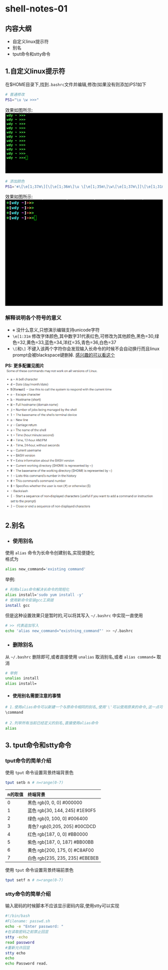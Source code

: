 # shell-notes-01

## 内容大纲

- 自定义linux提示符
- 别名
- tput命令和stty命令

## 1.自定义linux提示符

在$HOME目录下,找到`.bashrc`文件并编辑,修改(如果没有则添加)PS1如下

```bash
# 普通修改
PS1="\u \w >>>"
```

效果如图所示:
![图片](https://github.com/code4EE/images/blob/main/20210516190532.png)

```bash
# 添加颜色
PS1='❄\[\e[1;37m\][\[\e[1;36m\]\u \[\e[1;35m\]\w\[\e[1;37m\]]\[\e[1;31m\]>\[\e[1;33m\]>\[\e[1;32m\]>'
```

效果如图所示:
![图片](https://github.com/code4EE/images/blob/main/20210516182709.png)

### 解释说明各个符号的意义

- `❄`  没什么意义,只想演示编辑支持unicode字符
- `\e[1:31m` 修改字体颜色,其中数字31代表红色,可修改为其他颜色,黑色=30,绿色=32,黄色=33,蓝色=34,洋红=35,青色=36,白色=37
- `\[`和`\]`  不键入该两个字符你会发现输入长命令的时候不会自动换行而且linux prompt会被blackspace键删掉. 
[感兴趣的可以看这个](https://unix.stackexchange.com/questions/150492/backspace-deletes-bash-prompt)

**PS: 更多配置见图片**
![图片](https://github.com/code4EE/images/blob/main/20210516185059.png)

## 2.别名

- ### 使用别名

使用 `alias` 命令为长命令创建别名,实现便捷化<br />
格式为

```bash
alias new_command='existing command'
```

举例:

```bash
# 利用alias命令解决长命令的简短化
alias install='sudo yum install -y'
# 使用新命令安装gcc工具链
install gcc
```

但是这种设置效果只是暂时的,可以将其写入 `~/.bashrc` 中实现一直使用

```bash
# >> 代表追加写入
echo 'alias new_command="existning_command"' >> ~/.bashrc
```

- ### 删除别名

从 `~/.bashrc` 删除即可,或者直接使用 `unalias` 取消别名,或者 `alias command=` 取消

```bash
# 举例
unalias install
alias install=
```

- #### 使用别名需要注意的事情

```bash
# 1.使用alias命令可以新建一个与原命令相同的别名,使用'\'可以使用原来的命令,这一点可以防止一些安全问题
\command

# 2.列举所有当前已经定义的别名,直接使用alias命令
alias
```

## 3. tput命令和stty命令

### tput命令的简单介绍

使用 `tput` 命令设置背景终端背景色

```bash
tput setb n # n=range(0-7)
```

|n的取值|终端背景|
|:--|:-----|
|0|黑色 rgb[0, 0, 0] #000000|
|1|蓝色 rgb[30, 144, 245] #1E90F5|
|2|绿色 rgb[0, 100, 0] #006400|
|3|青色? rgb[0,205, 205] #00CDCD|
|4|红色 rgb[187, 0, 0] #BB0000|
|5|紫色 rgb[187, 0, 187] #BB00BB|
|6|黄色 rgb[200, 175, 0] #C8AF00|
|7|白色 rgb[235, 235, 235] #EBEBEB|

使用 `tput` 命令设置背景终端前景色

```bash
tput setf n # n=range(0-7)
```

### stty命令的简单介绍

输入密码的时候脚本不应该显示密码内容,使用stty可以实现

```bash
#!/bin/bash
#Filename: passwd.sh
echo -e "Enter password: "
#在读取密码之前禁止回显
stty -echo
read password
#重新允许回显
stty echo
echo
echo Password read.
```
